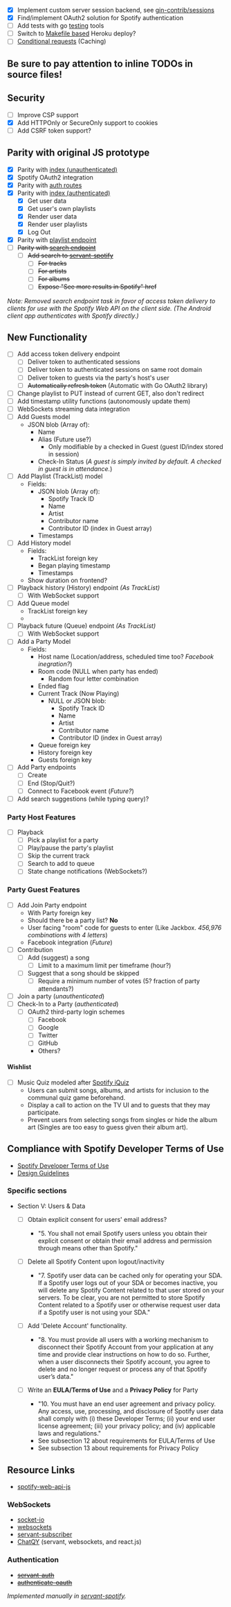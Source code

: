 - [x] Implement custom server session backend, see [gin-contrib/sessions](https://github.com/gin-contrib/sessions)
- [x] Find/implement OAuth2 solution for Spotify authentication
- [ ] Add tests with go [testing](https://golang.org/pkg/testing/) tools
- [ ] Switch to [Makefile based](https://github.com/chances/heroku-buildpack-go/tree/add-make-tool) Heroku deploy?
- [ ] [Conditional requests](https://developer.spotify.com/web-api/user-guide/#conditional-requests) (Caching)

## Be sure to pay attention to inline TODOs in source files!

## Security

- [ ] Improve CSP support
- [x] Add HTTPOnly or SecureOnly support to cookies
- [ ] Add CSRF token support?

## Parity with original JS prototype

- [x] Parity with [index (unauthenticated)](https://github.com/chances/chances-party/blob/94ce862cb8fc9ef94b3b8c73c404479c3d86e659/routes/index.js#L8)
- [x] Spotify OAuth2 integration
- [x] Parity with [auth routes](https://github.com/chances/chances-party/blob/94ce862cb8fc9ef94b3b8c73c404479c3d86e659/routes/auth.js)
- [x] Parity with [index (authenticated)](https://github.com/chances/chances-party/blob/94ce862cb8fc9ef94b3b8c73c404479c3d86e659/routes/index.js#L14)
  - [x] Get user data
  - [x] Get user's own playlists
  - [x] Render user data
  - [x] Render user playlists
  - [x] Log Out
- [x] Parity with [playlist endpoint](https://github.com/chances/chances-party/blob/94ce862cb8fc9ef94b3b8c73c404479c3d86e659/routes/index.js#L38)
- [ ] ~~Parity with [search endpoint](https://github.com/chances/chances-party/blob/94ce862cb8fc9ef94b3b8c73c404479c3d86e659/routes/index.js#L71)~~
  - [ ] ~~Add search to [servant-spotify](https://github.com/chances/servant-spotify#readme)~~
    - [ ] ~~For tracks~~
    - [ ] ~~For artists~~
    - [ ] ~~For albums~~
    - [ ] ~~Expose "See more results in Spotify" href~~

_Note: Removed search endpoint task in favor of access token delivery to clients for use with the Spotify Web API on the client side. (The Android client app authenticates with Spotify directly.)_

## New Functionality

- [ ] Add access token delivery endpoint
  - [ ] Deliver token to authenticated sessions
  - [ ] Deliver token to authenticated sessions on same root domain
  - [ ] Deliver token to guests via the party's host's user
  - [ ] ~~Automatically refresh token~~ (Automatic with Go OAuth2 library)
- [ ] Change playlist to PUT instead of current GET, also don't redirect
- [ ] Add timestamp utility functions (autonomously update them)
- [ ] WebSockets streaming data integration
- [ ] Add Guests model
  - JSON blob (Array of):
    - Name
    - Alias (Future use?)
      - Only modifiable by a checked in Guest (guest ID/index stored in session)
    - Check-In Status (_A guest is simply invited by default. A checked in guest is in attendance._)
- [ ] Add Playlist (TrackList) model
  - Fields:
    - JSON blob (Array of):
      - Spotify Track ID
      - Name
      - Artist
      - Contributor name
      - Contributor ID (index in Guest array)
    - Timestamps
- [ ] Add History model
  - Fields:
    - TrackList foreign key
    - Began playing timestamp
    - Timestamps
  - Show duration on frontend?
- [ ] Playback history (History) endpoint _(As TrackList)_
  - [ ] With WebSocket support
- [ ] Add Queue model
  - TrackList foreign key
  -
- [ ] Playback future (Queue) endpoint _(As TrackList)_
  - [ ] With WebSocket support
- [ ] Add a Party Model
  - Fields:
    - Host name (Location/address, scheduled time too? _Facebook inegration?_)
    - Room code (NULL when party has ended)
      - Random four letter combination
    - Ended flag
    - Current Track (Now Playing)
      - NULL or JSON blob:
        - Spotify Track ID
        - Name
        - Artist
        - Contributor name
        - Contributor ID (index in Guest array)
    - Queue foreign key
    - History foreign key
    - Guests foreign key
- [ ] Add Party endpoints
  - [ ] Create
  - [ ] End (Stop/Quit?)
  - [ ] Connect to Facebook event (_Future?_)
- [ ] Add search suggestions (while typing query)?

### Party Host Features

- [ ] Playback
  - [ ] Pick a playlist for a party
  - [ ] Play/pause the party's playlist
  - [ ] Skip the current track
  - [ ] Search to add to queue
  - [ ] State change notifications (WebSockets?)

### Party Guest Features

- [ ] Add Join Party endpoint
  - With Party foreign key
  - Should there be a party list? **No**
  - User facing "room" code for guests to enter (Like Jackbox. _456,976 combinations with 4 letters_)
  - Facebook integration (_Future_)
- [ ] Contribution
  - [ ] Add (suggest) a song
    - [ ] Limit to a maximum limit per timeframe (hour?)
  - [ ] Suggest that a song should be skipped
    - [ ] Require a minimum number of votes (5? fraction of party attendants?)
- [ ] Join a party (_unauthenticated_)
- [ ] Check-In to a Party (_authenticated_)
  - [ ] OAuth2 third-party login schemes
    - [ ] Facebook
    - [ ] Google
    - [ ] Twitter
    - [ ] GitHub
    - Others?

#### Wishlist

- [ ] Music Quiz modeled after [Spotify iQuiz](https://github.com/JMPerez/spotify-iquiz#spotify-iquiz)
  - Users can submit songs, albums, and artists for inclusion to the communal quiz game beforehand.
  - Display a call to action on the TV UI and to guests that they may participate.
  - Prevent users from selecting songs from singles or hide the album art (Singles are too easy to guess given their album art).

## Compliance with Spotify Developer Terms of Use

- [Spotify Developer Terms of Use](https://developer.spotify.com/developer-terms-of-use/)
- [Design Guidelines](https://developer.spotify.com/design/)

### Specific sections

- Section V: Users & Data
  - [ ] Obtain explicit consent for users' email address?
    - "5. You shall not email Spotify users unless you obtain their explicit consent or obtain their email address and permission through means other than Spotify."

  - [ ] Delete all Spotify Content upon logout/inactivity
    - "7. Spotify user data can be cached only for operating your SDA. If a Spotify user logs out of your SDA or becomes inactive, you will delete any Spotify Content related to that user stored on your servers. To be clear, you are not permitted to store Spotify Content related to a Spotify user or otherwise request user data if a Spotify user is not using your SDA."

  - [ ] Add 'Delete Account' functionality.
    - "8. You must provide all users with a working mechanism to disconnect their Spotify Account from your application at any time and provide clear instructions on how to do so. Further, when a user disconnects their Spotify account, you agree to delete and no longer request or process any of that Spotify user’s data."

  - [ ] Write an **EULA/Terms of Use** and a **Privacy Policy** for Party
    - "10. You must have an end user agreement and privacy policy. Any access, use, processing, and disclosure of Spotify user data shall comply with (i) these Developer Terms; (ii) your end user license agreement; (iii) your privacy policy; and (iv) applicable laws and regulations."
    - See subsection 12 about requirements for EULA/Terms of Use
    - See subsection 13 about requirements for Privacy Policy

## Resource Links

- [spotify-web-api-js](https://github.com/JMPerez/spotify-web-api-js)

### WebSockets

- [socket-io](http://hackage.haskell.org/package/socket-io)
- [websockets](https://github.com/jaspervdj/websockets)
- [servant-subscriber](https://github.com/eskimor/servant-subscriber)
- [ChatQY](https://github.com/realli/chatqy) (servant, websockets, and react.js)

### Authentication

- ~~[servant-auth](https://github.com/plow-technologies/servant-auth)~~
- ~~[authenticate-oauth](https://www.stackage.org/package/authenticate-oauth)~~

_Implemented manually in [servant-spotify](https://github.com/chances/servant-spotify#readme)._

